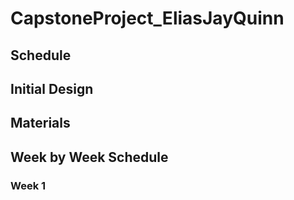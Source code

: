 # CapstoneProject_EliasJayQuinn

## Schedule 

## Initial Design 

## Materials 

## Week by Week Schedule

### Week 1 
